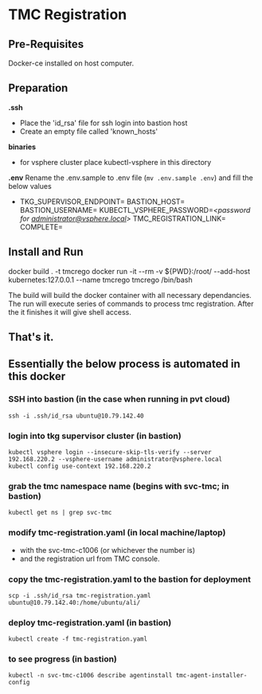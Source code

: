# TMC Registration


## Pre-Requisites
Docker-ce installed on host computer.

## Preparation

**.ssh**
- Place the 'id_rsa' file for ssh login into bastion host
- Create an empty file called 'known_hosts'

**binaries**
- for vsphere cluster place kubectl-vsphere in this directory

**.env**
Rename the .env.sample to .env file (`mv .env.sample .env`) and fill the below values
- TKG_SUPERVISOR_ENDPOINT=*<host name or ip endpoint of TKG supervisor cluster>*
BASTION_HOST=*<the ip or hostname of the bastion host to get to the supervisor cluster. IF no bastion is needed leave it blank>*
BASTION_USERNAME=*<username for the bastion. IF no bastion is needed leave it blank>*
KUBECTL_VSPHERE_PASSWORD=*<password for administrator@vsphere.local>*
TMC_REGISTRATION_LINK=*<the URL obtained from TMC>*
COMPLETE=*<REMOVE THIS. After completing registration the script will auto add and populate this.>*


## Install and Run
docker build . -t tmcrego
docker run -it --rm -v ${PWD}:/root/ --add-host kubernetes:127.0.0.1 --name tmcrego tmcrego /bin/bash

The build will build the docker container with all necessary dependancies.
The run will execute series of commands to process tmc registration. After the it finishes it will give shell access.


## That's it.



## Essentially the below process is automated in this docker

### SSH into bastion (in the case when running in pvt cloud)
`ssh -i .ssh/id_rsa ubuntu@10.79.142.40`


### login into tkg supervisor cluster (in bastion)
```
kubectl vsphere login --insecure-skip-tls-verify --server 192.168.220.2 --vsphere-username administrator@vsphere.local
kubectl config use-context 192.168.220.2
```
### grab the tmc namespace name (begins with svc-tmc; in bastion)
`kubectl get ns | grep svc-tmc`

### modify tmc-registration.yaml (in local machine/laptop)
- with the svc-tmc-c1006 (or whichever the number is) 
- and the registration url from TMC console.

### copy the tmc-registration.yaml to the bastion for deployment
`scp -i .ssh/id_rsa tmc-registration.yaml ubuntu@10.79.142.40:/home/ubuntu/ali/`

### deploy tmc-registration.yaml (in bastion)
`kubectl create -f tmc-registration.yaml`

### to see progress (in bastion)
`kubectl -n svc-tmc-c1006 describe agentinstall tmc-agent-installer-config`